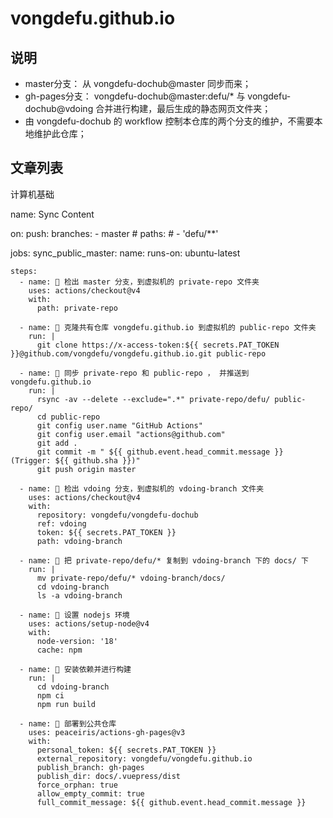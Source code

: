 # vongdefu.github.io

## 说明

- master分支： 从 vongdefu-dochub@master 同步而来；
- gh-pages分支： vongdefu-dochub@master:defu/* 与 vongdefu-dochub@vdoing 合并进行构建，最后生成的静态网页文件夹；
- 由 vongdefu-dochub 的 workflow 控制本仓库的两个分支的维护，不需要本地维护此仓库；

## 文章列表


计算机基础

name: Sync Content

on:
  push:
    branches:
      - master
    # paths:
    #   - 'defu/**'

jobs:
  sync_public_master:
    name: 
    runs-on: ubuntu-latest

    steps:
      - name: 🥝 检出 master 分支，到虚拟机的 private-repo 文件夹
        uses: actions/checkout@v4
        with:
          path: private-repo

      - name: 🍌 克隆共有仓库 vongdefu.github.io 到虚拟机的 public-repo 文件夹
        run: |
          git clone https://x-access-token:${{ secrets.PAT_TOKEN }}@github.com/vongdefu/vongdefu.github.io.git public-repo

      - name: 🍒 同步 private-repo 和 public-repo ， 并推送到 vongdefu.github.io 
        run: |
          rsync -av --delete --exclude=".*" private-repo/defu/ public-repo/
          cd public-repo
          git config user.name "GitHub Actions"
          git config user.email "actions@github.com"
          git add .
          git commit -m " ${{ github.event.head_commit.message }} (Trigger: ${{ github.sha }})"
          git push origin master

      - name: 🍐 检出 vdoing 分支，到虚拟机的 vdoing-branch 文件夹
        uses: actions/checkout@v4
        with:
          repository: vongdefu/vongdefu-dochub
          ref: vdoing
          token: ${{ secrets.PAT_TOKEN }}
          path: vdoing-branch
  
      - name: 🍄 把 private-repo/defu/* 复制到 vdoing-branch 下的 docs/ 下
        run: |
          mv private-repo/defu/* vdoing-branch/docs/
          cd vdoing-branch
          ls -a vdoing-branch

      - name: 🍊 设置 nodejs 环境
        uses: actions/setup-node@v4
        with:
          node-version: '18'
          cache: npm

      - name: 🍇 安装依赖并进行构建
        run: |
          cd vdoing-branch
          npm ci
          npm run build

      - name: 🍓 部署到公共仓库
        uses: peaceiris/actions-gh-pages@v3
        with:
          personal_token: ${{ secrets.PAT_TOKEN }}
          external_repository: vongdefu/vongdefu.github.io
          publish_branch: gh-pages
          publish_dir: docs/.vuepress/dist
          force_orphan: true
          allow_empty_commit: true
          full_commit_message: ${{ github.event.head_commit.message }}
